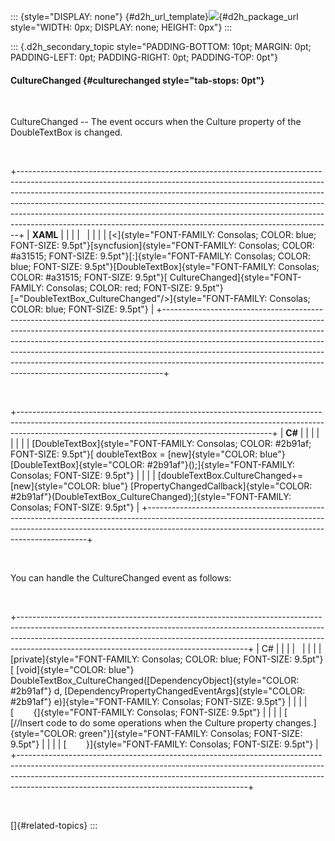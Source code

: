 ::: {style="DISPLAY: none"}
[](ms-xhelp:///?Id=d2h_url_template){#d2h_url_template}![](!package_url!){#d2h_package_url style="WIDTH: 0px; DISPLAY: none; HEIGHT: 0px"}
:::

::: {.d2h_secondary_topic style="PADDING-BOTTOM: 10pt; MARGIN: 0pt; PADDING-LEFT: 0pt; PADDING-RIGHT: 0pt; PADDING-TOP: 0pt"}
#### CultureChanged {#culturechanged style="tab-stops: 0pt"}

 

CultureChanged -- The event occurs when the Culture property of the DoubleTextBox is changed.

 

+------------------------------------------------------------------------------------------------------------------------------------------------------------------------------------------------------------------------------------------------------------------------------------------------------------------------------------------------------------------------------------------------------------------------------------------------------------------------------------+
| **XAML**                                                                                                                                                                                                                                                                                                                                                                                                                                                                           |
|                                                                                                                                                                                                                                                                                                                                                                                                                                                                                    |
|                                                                                                                                                                                                                                                                                                                                                                                                                                                                                    |
|                                                                                                                                                                                                                                                                                                                                                                                                                                                                                    |
| [\<]{style="FONT-FAMILY: Consolas; COLOR: blue; FONT-SIZE: 9.5pt"}[syncfusion]{style="FONT-FAMILY: Consolas; COLOR: #a31515; FONT-SIZE: 9.5pt"}[:]{style="FONT-FAMILY: Consolas; COLOR: blue; FONT-SIZE: 9.5pt"}[DoubleTextBox]{style="FONT-FAMILY: Consolas; COLOR: #a31515; FONT-SIZE: 9.5pt"}[ CultureChanged]{style="FONT-FAMILY: Consolas; COLOR: red; FONT-SIZE: 9.5pt"}[=\"DoubleTextBox_CultureChanged\"/\>]{style="FONT-FAMILY: Consolas; COLOR: blue; FONT-SIZE: 9.5pt"} |
+------------------------------------------------------------------------------------------------------------------------------------------------------------------------------------------------------------------------------------------------------------------------------------------------------------------------------------------------------------------------------------------------------------------------------------------------------------------------------------+

 

+---------------------------------------------------------------------------------------------------------------------------------------------------------------------------------------------------------------------------+
| **C#**                                                                                                                                                                                                                    |
|                                                                                                                                                                                                                           |
|                                                                                                                                                                                                                           |
|                                                                                                                                                                                                                           |
| [DoubleTextBox]{style="FONT-FAMILY: Consolas; COLOR: #2b91af; FONT-SIZE: 9.5pt"}[ doubleTextBox = [new]{style="COLOR: blue"} [DoubleTextBox]{style="COLOR: #2b91af"}();]{style="FONT-FAMILY: Consolas; FONT-SIZE: 9.5pt"} |
|                                                                                                                                                                                                                           |
| [doubleTextBox.CultureChanged+=[new]{style="COLOR: blue"} [PropertyChangedCallback]{style="COLOR: #2b91af"}(DoubleTextBox_CultureChanged);]{style="FONT-FAMILY: Consolas; FONT-SIZE: 9.5pt"}                              |
+---------------------------------------------------------------------------------------------------------------------------------------------------------------------------------------------------------------------------+

 

You can handle the CultureChanged event as follows:

 

+---------------------------------------------------------------------------------------------------------------------------------------------------------------------------------------------------------------------------------------------------------------------------------------------------+
| C#                                                                                                                                                                                                                                                                                                |
|                                                                                                                                                                                                                                                                                                   |
|                                                                                                                                                                                                                                                                                                   |
|                                                                                                                                                                                                                                                                                                   |
| [private]{style="FONT-FAMILY: Consolas; COLOR: blue; FONT-SIZE: 9.5pt"}[ [void]{style="COLOR: blue"} DoubleTextBox_CultureChanged([DependencyObject]{style="COLOR: #2b91af"} d, [DependencyPropertyChangedEventArgs]{style="COLOR: #2b91af"} e)]{style="FONT-FAMILY: Consolas; FONT-SIZE: 9.5pt"} |
|                                                                                                                                                                                                                                                                                                   |
| [        {]{style="FONT-FAMILY: Consolas; FONT-SIZE: 9.5pt"}                                                                                                                                                                                                                                      |
|                                                                                                                                                                                                                                                                                                   |
| [            [//Insert code to do some operations when the Culture property changes.]{style="COLOR: green"}]{style="FONT-FAMILY: Consolas; FONT-SIZE: 9.5pt"}                                                                                                                                     |
|                                                                                                                                                                                                                                                                                                   |
| [        }]{style="FONT-FAMILY: Consolas; FONT-SIZE: 9.5pt"}                                                                                                                                                                                                                                      |
+---------------------------------------------------------------------------------------------------------------------------------------------------------------------------------------------------------------------------------------------------------------------------------------------------+

 

[]{#related-topics}
:::
